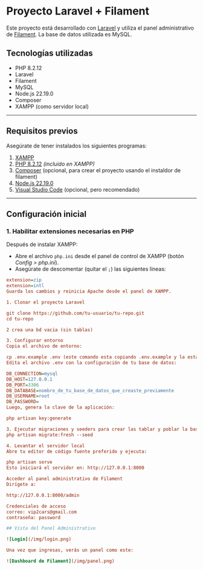 # Proyecto Laravel + Filament

Este proyecto está desarrollado con [Laravel](https://laravel.com/) y utiliza el panel administrativo de [Filament](https://filamentphp.com/). La base de datos utilizada es MySQL.

## Tecnologías utilizadas

- PHP 8.2.12
- Laravel
- Filament
- MySQL
- Node.js 22.19.0
- Composer
- XAMPP (como servidor local)

---

## Requisitos previos

Asegúrate de tener instalados los siguientes programas:

1. [XAMPP](https://www.apachefriends.org/index.html)
2. [PHP 8.2.12](https://www.php.net/downloads) *(incluido en XAMPP)*
3. [Composer](https://getcomposer.org/) (opcional, para crear el proyecto usando el instaldor   de filament)
4. [Node.js 22.19.0](https://nodejs.org/)
5. [Visual Studio Code](https://code.visualstudio.com/) (opcional, pero recomendado)

---

## Configuración inicial

### 1. Habilitar extensiones necesarias en PHP

Después de instalar XAMPP:

- Abre el archivo `php.ini` desde el panel de control de XAMPP (botón *Config > php.ini*).
- Asegúrate de descomentar (quitar el `;`) las siguientes líneas:

```ini
extension=zip
extension=intl
Guarda los cambios y reinicia Apache desde el panel de XAMPP.

1. Clonar el proyecto Laravel

git clone https://github.com/tu-usuario/tu-repo.git
cd tu-repo

2 crea una bd vacia (sin tablas)

3. Configurar entorno
Copia el archivo de entorno:

cp .env.example .env (este comando esta copiando .env.example y la está nombrando .env)
Edita el archivo .env con la configuración de tu base de datos:

DB_CONNECTION=mysql
DB_HOST=127.0.0.1
DB_PORT=3306
DB_DATABASE=nombre_de_tu_base_de_datos_que_creaste_previamente
DB_USERNAME=root
DB_PASSWORD=
Luego, genera la clave de la aplicación:

php artisan key:generate

3. Ejecutar migraciones y seeders para crear las tablar y poblar la base de datos
php artisan migrate:fresh --seed

4. Levantar el servidor local
Abre tu editor de código fuente preferido y ejecuta:

php artisan serve
Esto iniciará el servidor en: http://127.0.0.1:8000

Acceder al panel administrativo de Filament
Dirígete a:

http://127.0.0.1:8000/admin

Credenciales de acceso
correo: vip2cars@gmail.com
contraseña: password

## Vista del Panel Administrativo

![Login](/img/login.png)

Una vez que ingresas, verás un panel como este:

![Dashboard de Filament](/img/panel.png)